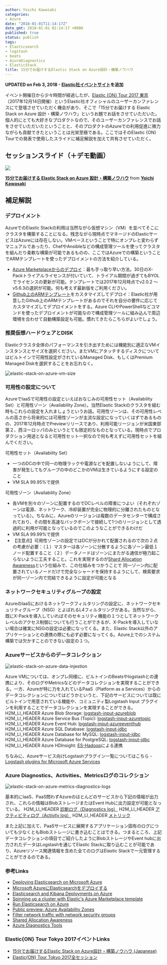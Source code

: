 ```yaml
---
author: Yoichi Kawasaki
categories:
- Azure
date: "2018-01-01T11:14:17Z"
date_gmt: 2018-01-01 02:14:17 +0900
published: true
status: publish
tags:
- Elasticsearch
- logstash
- beats
- AzureDiagnostics
- ElasticStack
title: 15分でお届けするElastic Stack on Azure設計・構築ノウハウ
---
```


**UPDATED on Feb 3, 2018 - [Elastic社イベントサイト](https://www.elastic.co/elasticon/tour/2017/tokyo)を追加**

イベント開催日から少々時間が経過したが、[Elastic {ON} Tour 2017 東京](https://www.elastic.co/elasticon/tour/2017/tokyo)（2017年12月14日開催）というElastic社オフィシャルのユーザーカンファレンスにて登壇させていただく機会があり、そこで「15分でお届けする Elastic Stack on Azure 設計・構築ノウハウ」というお題でお話をさせていただいた。個人的にとても大好きなプロダクトなので、そのユーザーカンファレンスでお話をさせていただいたということと、そのプロダクトのAzureでの利用促進に微力ながらも貢献できたということは光栄至極である。ここではそのElastic {ON} Tourでの発表で使用したスライドに補足解説を加えて共有させていただく。

## セッションスライド（＋デモ動画）
[![](https://image.slidesharecdn.com/elasticontourmicrosoftv4-171226103730/95/15-elastic-stack-on-azure-1-638.jpg?cb=1514285111)](//www.slideshare.net/yokawasa/15-elastic-stack-on-azure-84976576)

**[15分でお届けする Elastic Stack on Azure 設計・構築ノウハウ](//www.slideshare.net/yokawasa/15-elastic-stack-on-azure-84976576)** from **[Yoichi Kawasaki](https://www.slideshare.net/yokawasa)**

## 補足解説

### デプロイメント

AzureでのElastic Stackの利用は当然ながら仮想マシン（VM）を並べてそこにクラスタを構築することになる。残念ながら現時点でマネージドのElasticサービスはAzureには存在しない。VMベースということで特にオンプレと変わらずマニュアルであったり、ChefやAnsibleなどの構成管理ツールを使ってクラスタを組んだり柔軟な構築が可能であるものの、ここではAzureでの構築ということでARMテンプレートを使ったデプロイメントの方法を紹介している。

- [Azure Marketplaceからのデプロイ](https://azuremarketplace.microsoft.com/ja-jp/marketplace/apps/elastic.elasticsearch)：最も手っ取り早い方法。30日のX-Packトライアルライセンスが付いていて、トライアル期間が過ぎてもBYOLでライセンスの更新が可能。テンプレートでは2017年12月時点でv2.0.2 〜 v5.6.3の選択が可能。何も考えず最新版をご利用ください。
- [Github上のARMテンプレート](https://github.com/elastic/azure-marketplace)をカスタマイズしてデプロイ：Elastic社が用意したGithub上のARMテンプレートがあるのでそれを自分の要件に応じてカスタマイズしてデプロイメントをする。Azure CLIやPowerShellなどコマンドを使ったデプロイメントが可能なので構成管理ツールに組み込んで周辺環境を合わせて自動構築設定も可能。慣れてきたらこちらがよいでしょう。

### 推奨仮想ハードウェアとDISK

Elasticクラスタ全体のパフォーマンスを引き出すためには機能別に適正なVMインスタンスとサイズを選択ください。またVMにアタッチするディスクについてはビルトインで可用性設定がされているManaged Disk、もしくはPremium Managed Diskを選択することをお忘れなく。

![elastic-stack-on-azure-vm-size](https://farm5.staticflickr.com/4640/39402351461_e8cb26862d_z.jpg)

### 可用性の設定について

AzureでIaaSで可用性の設定といえばおなじみの可用性セット（Availability Set）と可用性ゾーン（Availability Zone）。当然Elastic Stackのクラスタを組む時もこれらの設定を入れましょうというお話。可用性ゾーンは、その可用性レベルの高さから将来的には可用性ゾーンが主流な設定になっていくはずであるものの、2017年12月時点でPreviewリリースであり、利用可能リージョンが米国東部第２、西ヨーロッパのみというとても限定的なものとなっている。現時点でプロダクション用途となると可用性セット一択なので何も考えずに可用性セットを組んでください。

可用性セット（Availability Set）

- 一つのDCの中で同一の物理ラックや電源などを配置しないようにして、障害が発生してもグループの中のどこかのVMは生きているようにする設定のこと
- VM SLA 99.95%で提供

可用性ゾーン（Availability Zone）

- 各VMを別々のゾーンに配置するのでDCレベルの障害につよい（それぞれゾーンは電源、ネットワーク、冷却装置が完全に物理的に分離されたものとなっている）。ちなみに、Azureのリージョンは複数のデータセンターで構成されており、その間を高速なバックボーンで接続して1つのリージョンとして透過的に利用が可能となっているのでこのようなことができるわけだ
- VM SLA 99.99%で提供
- 【注意点】可用性ゾーンの設定ではDCが分かれて配置されるので次の２点の考慮が必要：（１）マスターは各ゾーンに分散するように各ゾーン最低１ノード配置すること（２）データノードはゾーンにまたがる通信が極力起こらないように工夫すること。これを実現するのが[Shard Allocation Awareness](https://www.elastic.co/guide/en/elasticsearch/reference/6.0/allocation-awareness.html)という仕組みで、この仕組みをつかうことで 同一ゾーン内に配置されているノードだけで完全なシャードを保持するようにして、検索要求が同一ゾーン内で完結できるように設定が可能となる

### ネットワークセキュリティグループの設定

AzureのIaaSにおけるネットワークフィルタリングの設定に、ネットワークセキュリティグループ（NSG）とよばれるL4フィルタリングがある。当然ながら、既にX-Packを導入していればそのセキュリティ機能の１つとしてネットワークレベルのアクセス制御についても行うことができるが、X-Packを導入していない場合は確実にNSGの設定は必要になってくる。また、Elastic Stack以外のアプリケーションとの連携の際にも必ず必要になってくる。Azure上でのシステム構築では欠かすことのできない設定の１つ。

### Azureサービスからのデータコレクション

![elastic-stack-on-azure-data-injestion](https://farm5.staticflickr.com/4690/25532299548_a2c6e3be73_z.jpg)

Azure VMについては、オンプレ同様に、ビルトインのBeatsやlogstashとの連携により、そのログやMetricsなどのデータコレクションを実現することができる。一方、Azureが特に力を入れているPaaS（Platform as a Services）からのデータコレクションについてはどうかというと、下記のサービスについては既にビルトインで用意されている機能や、コミュニティ製Logstash Input プラグインを利用することでデータコレクションを実現することができる。
H2M_LI_HEADER Azure Blob Storage: [logstash-input-azureblob](https://github.com/Azure/azure-diagnostics-tools/tree/master/Logstash/logstash-input-azureblob)
H2M_LI_HEADER Azure Service Bus (Topic): [logstash-input-azuretopic](https://github.com/Azure/azure-diagnostics-tools/tree/master/Logstash/logstash-input-azuretopic)
H2M_LI_HEADER Azure Event Hub: [logstash-input-azureeventhub](https://github.com/Azure/azure-diagnostics-tools/tree/master/Logstash/logstash-input-azureeventhub)
H2M_LI_HEADER Azure SQL Database: [logstash-input-jdbc](https://www.elastic.co/guide/en/logstash/current/plugins-inputs-jdbc.html)
H2M_LI_HEADER Azure Database for MySQL: [logstash-input-jdbc](https://www.elastic.co/guide/en/logstash/current/plugins-inputs-jdbc.html)
H2M_LI_HEADER Azure Database for PostgreSQL: [logstash-input-jdbc](https://www.elastic.co/guide/en/logstash/current/plugins-inputs-jdbc.html)
H2M_LI_HEADER Azure HDInsight: [ES-Hadoop](https://www.elastic.co/products/hadoop)による連携

ちなみに、Azureサービス向けLogstashプラグイン一覧についてはこちら - [Logstash plugins for Microsoft Azure Services](http://unofficialism.info/posts/logstash-plugins-for-azure-services/)

### Azure Diagnostics、Activities、Metricsログのコレクション

![elastic-stack-on-azure-metrics-diagnostics-logs](https://farm5.staticflickr.com/4680/39402351921_fd44d2560b_z.jpg)

基本的にIaaS、PaaS問わずAzureのほとんどのサービスから下記の情報が出力され、これらの情報はBlobストレージまたはEvent Hubに出力設定が可能となっている。
H2M_LI_HEADER [診断ログ（Diagnostics log）](https://docs.microsoft.com/azure/monitoring-and-diagnostics/monitoring-overview-of-diagnostic-logs)
H2M_LI_HEADER [アクティビティログ（Activity log）](https://docs.microsoft.com/azure/monitoring-and-diagnostics/monitoring-overview-activity-logs)
H2M_LI_HEADER [メトリック](https://docs.microsoft.com/azure/monitoring-and-diagnostics/monitoring-overview-metrics)

また上記に加えて、PaaSサービスに展開するアプリケーション固有のログについても少なくともBlobストレージに書き込むことはできる。つまるところ、上記データコレクションの項目でご紹介したようにBlobストレージやEvent hubに出力されたデータはLogstashを通じてElastic Stackに取り込むことが可能であり、Azureリソース関連情報を含めた全てのログはElastic Stackで一元管理することができるのである。

### 参考Links

- [Deploying Elasticsearch on Microsoft Azure](https://www.elastic.co/blog/deploying-elasticsearch-on-microsoft-azure)
- [Microsoft AzureにElasticsearchをデプロイする](https://www.elastic.co/jp/blog/deploying-elasticsearch-on-microsoft-azure)
- [Elasticsearch and Kibana Deployments on Azure](https://www.elastic.co/blog/elasticsearch-and-kibana-deployments-on-azure)
- [Spinning up a cluster with Elastic's Azure Marketplace template](https://www.elastic.co/blog/spinning-up-a-cluster-with-elastics-azure-marketplace-template)
- [Run Elasticsearch on Azure](https://docs.microsoft.com/en-us/azure/architecture/elasticsearch/)
- [Public preview: Azure Availability Zones](https://azure.microsoft.com/en-us/updates/azure-availability-zones/)
- [Filter network traffic with network security groups](https://docs.microsoft.com/en-us/azure/virtual-network/virtual-networks-nsg)
- [Shared Allocation Awareness](https://www.elastic.co/guide/en/elasticsearch/reference/6.0/allocation-awareness.html#allocation-awareness)
- [Azure Diagnostics Tools](https://github.com/Azure/azure-diagnostics-tools)

### Elastic{ON} Tour Tokyo 2017イベントLinks

- [15分でお届けするElastic Stack on Azure設計・構築ノウハウ (Japanese) ](https://www.elastic.co/elasticon/tour/2017/tokyo/microsoft)
- [Elastic{ON} Tour Tokyo 2017全セッション](https://www.elastic.co/elasticon/tour/2017/tokyo)
